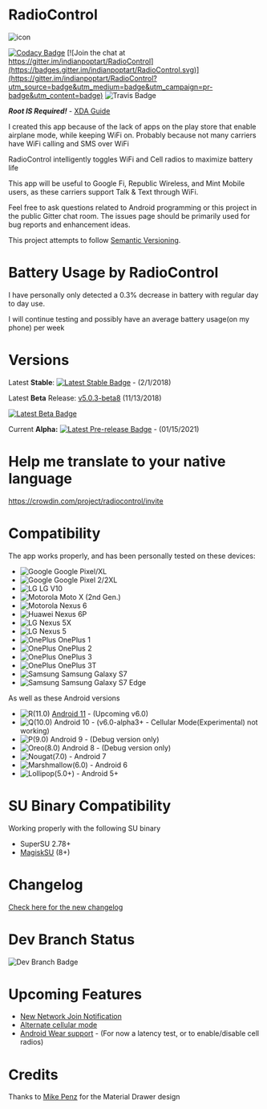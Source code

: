 # RadioControl
![icon](https://nikhilp.org/images/ic_launcher.png)

[![Codacy Badge](https://app.codacy.com/project/badge/Grade/ec1a9e5c4b174c609a39d0aa8d7a7ff7)](https://www.codacy.com/gh/indianpoptart/RadioControl/dashboard?utm_source=github.com&amp;utm_medium=referral&amp;utm_content=indianpoptart/RadioControl&amp;utm_campaign=Badge_Grade)
[![Join the chat at https://gitter.im/indianpoptart/RadioControl](https://badges.gitter.im/indianpoptart/RadioControl.svg)](https://gitter.im/indianpoptart/RadioControl?utm_source=badge&utm_medium=badge&utm_campaign=pr-badge&utm_content=badge)
![Travis Badge](https://www.travis-ci.com/indianpoptart/RadioControl.svg?branch=master)


***Root IS Required!*** - [XDA Guide](https://www.xda-developers.com/root/)

I created this app because of the lack of apps on the play store that enable airplane mode, while keeping WiFi on. Probably because not many carriers have WiFi calling and SMS over WiFi

RadioControl intelligently toggles WiFi and Cell radios to maximize battery life

This app will be useful to Google Fi, Republic Wireless, and Mint Mobile users, as these carriers support Talk & Text through WiFi.

Feel free to ask questions related to Android programming or this project in the public Gitter chat room. The issues page should be primarily used for bug reports and enhancement ideas.

This project attempts to follow [Semantic Versioning](http://semver.org/).


# Battery Usage by RadioControl

I have personally only detected a 0.3% decrease in battery with regular day to day use.

I will continue testing and possibly have an average battery usage(on my phone) per week

# Versions

Latest **Stable**: [![Latest Stable Badge](https://img.shields.io/github/v/release/indianpoptart/radiocontrol)](https://github.com/indianpoptart/RadioControl/releases/latest) - (2/1/2018)

Latest **Beta** Release: [v5.0.3-beta8](https://github.com/indianpoptart/RadioControl/releases/tag/v5.0.3-beta8) (11/13/2018)

[![Latest Beta Badge](https://img.shields.io/github/v/release/indianpoptart/radiocontrol)](https://github.com/indianpoptart/RadioControl/releases/latest)

Current **Alpha:** [![Latest Pre-release Badge](https://img.shields.io/github/v/release/indianpoptart/radiocontrol?include_prereleases)](https://github.com/indianpoptart/RadioControl/releases) - (01/15/2021)


# Help me translate to your native language
https://crowdin.com/project/radiocontrol/invite

# Compatibility
The app works properly, and has been personally tested on these devices:
- ![Google](https://nikhilp.org/images/google.png) Google Pixel/XL
- ![Google](https://nikhilp.org/images/google.png) Google Pixel 2/2XL
- ![LG](https://nikhilp.org/images/lg.png) LG V10 
- ![Motorola](https://nikhilp.org/images/moto.png) Moto X (2nd Gen.) 
- ![Motorola](https://nikhilp.org/images/moto.png) Nexus 6 
- ![Huawei](https://nikhilp.org/images/huawei.png) Nexus 6P 
- ![LG](https://nikhilp.org/images/lg.png) Nexus 5X 
- ![LG](https://nikhilp.org/images/lg.png) Nexus 5 
- ![OnePlus](https://nikhilp.org/images/oneplus.png) OnePlus 1
- ![OnePlus](https://nikhilp.org/images/oneplus.png) OnePlus 2
- ![OnePlus](https://nikhilp.org/images/oneplus.png) OnePlus 3
- ![OnePlus](https://nikhilp.org/images/oneplus.png) OnePlus 3T
- ![Samsung](https://nikhilp.org/images/samsung.png) Samsung Galaxy S7
- ![Samsung](https://nikhilp.org/images/samsung.png) Samsung Galaxy S7 Edge

As well as these Android versions
- ![R(11.0)](https://nikhilp.org/radiocontrol/images/android_11-32.png)
[Android 11](https://www.android.com/android-11/) - (Upcoming v6.0)
- ![Q(10.0)](https://nikhilp.org/images/android_q_logo_v2.png)  Android 10 - (v6.0-alpha3+ - Cellular Mode(Experimental) not working)
- ![P(9.0)](https://nikhilp.org/images/android_p_logo.png)  Android 9 - (Debug version only)
- ![Oreo(8.0)](https://nikhilp.org/images/android_o_logo_v2.png)    Android 8 - (Debug version only)
- ![Nougat(7.0)](https://nikhilp.org/images/android_n_logo.png) - Android 7
- ![Marshmallow(6.0)](https://nikhilp.org/images/android_m_logo.png) - Android 6
- ![Lollipop(5.0+)](https://nikhilp.org/images/android_l_logo.png) - Android 5+

# SU Binary Compatibility
Working properly with the following SU binary
- SuperSU 2.78+
- [MagiskSU](https://github.com/topjohnwu/Magisk) (8+)

# Changelog
[Check here for the new changelog](https://headwayapp.co/radiocontrol-release-notes)

# Dev Branch Status

![Dev Branch Badge](https://www.travis-ci.com/indianpoptart/RadioControl.svg?branch=development)

# Upcoming Features

- [New Network Join Notification](https://github.com/indianpoptart/RadioControl/issues/51)
- [Alternate cellular mode](https://github.com/indianpoptart/RadioControl/issues/35)
- [Android Wear support](https://github.com/indianpoptart/RadioControl/issues/31) - (For now a latency test, or to enable/disable cell radios)

# Credits
Thanks to [Mike Penz](https://github.com/mikepenz) for the Material Drawer design
